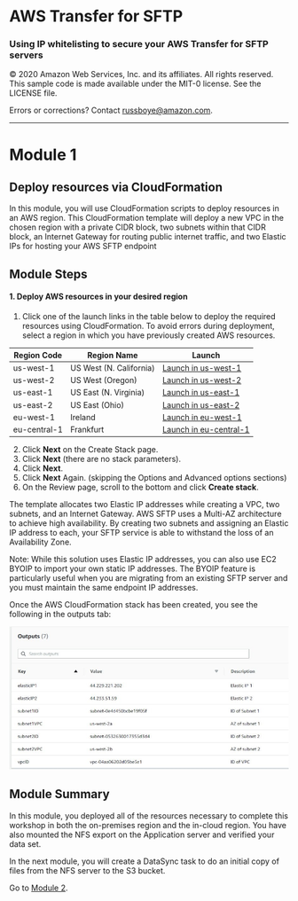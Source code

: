 # **AWS Transfer for SFTP**

### Using IP whitelisting to secure your AWS Transfer for SFTP servers

© 2020 Amazon Web Services, Inc. and its affiliates. All rights reserved.
This sample code is made available under the MIT-0 license. See the LICENSE file.

Errors or corrections? Contact [russboye@amazon.com](mailto:russboye@amazon.com).

---

# Module 1
## Deploy resources via CloudFormation

In this module, you will use CloudFormation scripts to deploy resources in an AWS region. This CloudFormation template will deploy a new VPC in the chosen region with a private CIDR block, two subnets within that CIDR block, an Internet Gateway for routing public internet traffic, and two Elastic IPs for hosting your AWS SFTP endpoint

## Module Steps

#### 1. Deploy AWS resources in your desired region

1. Click one of the launch links in the table below to deploy the required resources using CloudFormation.  To avoid errors during deployment, select a region in which you have previously created AWS resources.

  | **Region Code** | **Region Name** | **Launch** |
  | --- | --- | --- |
  | us-west-1 | US West (N. California) | [Launch in us-west-1](https://console.aws.amazon.com/cloudformation/home?region=us-west-1#/stacks/new?stackName=AWSSFTPWorkshop-IPwhitelisting&templateURL=https://aws-transfer-samples.s3-us-west-2.amazonaws.com/workshops/ip-whitelisting/sftp-workshop-endpoint.yaml) |
  | us-west-2 | US West (Oregon) | [Launch in us-west-2](https://console.aws.amazon.com/cloudformation/home?region=us-west-2#/stacks/new?stackName=AWSSFTPWorkshop-IPwhitelisting&amp;templateURL=https://aws-transfer-samples.s3-us-west-2.amazonaws.com/workshops/ip-whitelisting/sftp-workshop-endpoint.yaml) |
  | us-east-1 | US East (N. Virginia) | [Launch in us-east-1](https://console.aws.amazon.com/cloudformation/home?region=us-east-1#/stacks/new?stackName=AWSSFTPWorkshop-IPwhitelisting&templateURL=https://aws-transfer-samples.s3-us-west-2.amazonaws.com/workshops/ip-whitelisting/sftp-workshop-endpoint.yaml) |
  | us-east-2 | US East (Ohio) | [Launch in us-east-2](https://console.aws.amazon.com/cloudformation/home?region=us-east-2#/stacks/new?stackName=AWSSFTPWorkshop-IPwhitelisting&templateURL=https://aws-transfer-samples.s3-us-west-2.amazonaws.com/workshops/ip-whitelisting/sftp-workshop-endpoint.yaml) |
  | eu-west-1 | Ireland | [Launch in eu-west-1](https://console.aws.amazon.com/cloudformation/home?region=eu-west-1#/stacks/new?stackName=AWSSFTPWorkshop-IPwhitelisting&templateURL=https://aws-transfer-samples.s3-us-west-2.amazonaws.com/workshops/ip-whitelisting/sftp-workshop-endpoint.yaml) |
  | eu-central-1 | Frankfurt | [Launch in eu-central-1](https://console.aws.amazon.com/cloudformation/home?region=eu-central-1#/stacks/new?stackName=AWSSFTPWorkshop-IPwhitelisting&templateURL=https://aws-transfer-samples.s3-us-west-2.amazonaws.com/workshops/ip-whitelisting/sftp-workshop-endpoint.yaml) |

2. Click **Next**  on the Create Stack page.
3. Click **Next** (there are no stack parameters).
4. Click **Next**.
5. Click **Next**  Again. (skipping the Options and Advanced options sections)
6. On the Review page, scroll to the bottom and click  **Create stack**.

The template allocates two Elastic IP addresses while creating a VPC, two subnets, and an Internet Gateway. AWS SFTP uses a Multi-AZ architecture to achieve high availability. By creating two subnets and assigning an Elastic IP address to each, your SFTP service is able to withstand the loss of an Availability Zone.

Note: While this solution uses Elastic IP addresses, you can also use EC2 BYOIP to import your own static IP addresses.  The BYOIP feature is particularly useful when you are migrating from an existing SFTP server and you must maintain the same endpoint IP addresses.

Once the AWS CloudFormation stack has been created, you see the following in the outputs tab:

![](images/image2.jpg)

## Module Summary

In this module, you deployed all of the resources necessary to complete this workshop in both the on-premises region and the in-cloud region.  You have also mounted the NFS export on the Application server and verified your data set.

In the next module, you will create a DataSync task to do an initial copy of files from the NFS server to the S3 bucket.

Go to [Module 2](/workshops/nfs-migration/module2).
